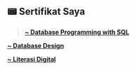 ## 📟 Sertifikat Saya

> <a href="[](course_certificate_2.pdf)"><strong>~ Database Programming with SQL</strong></a>

<a href="[](SERTIFIKAT_DATABASE_DESIGN.pdf)"> <strong>~ Database Design</strong> </a>

<a href="[](255925118445716154.pdf)"> <strong>~ Literasi Digital</strong> </a>
